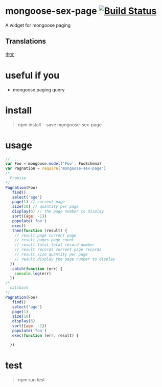 # mongoose-sex-page [![Build Status](https://travis-ci.org/dtboy1995/float-compute-patch.svg?branch=master)](https://travis-ci.org/dtboy1995/float-compute-patch)
A widget for mongoose paging

## Translations
[中文](README_CN.md)

# useful if you
- mongoose paging query

# install
> npm install --save mongoose-sex-page

# usage
```javascript
// ...
var Foo = mongoose.model('Foo', FooSchema)
var Pagnation = require('mongoose-sex-page')
/*
  Promise
*/
Pagnation(Foo)
  .find()
  .select('age')
  .page(1) // current page
  .size(10) // quantity per page
  .display(6) // the page number to display
  .sort({age: -1})
  .populate('foo')
  .exec()
  .then(function (result) {
    // result.page current page
    // result.pages page count
    // result.total total record number
    // result.records current page records
    // result.size quantity per page
    // result.display the page number to display
  })
  .catch(function (err) {
    console.log(err)
  })
/*
  callback
*/
Pagnation(Foo)
  .find()
  .select('age')
  .page(1)
  .size(10)
  .display(6)
  .sort({age: -1})
  .populate('foo')
  .exec(function (err, result) {

  })
```
# test
> npm run test
